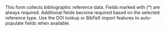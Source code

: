 This form collects bibliographic reference data. Fields marked with (*) are always required. Additional fields become required based on the selected reference type. Use the DOI lookup or BibTeX import features to auto-populate fields when available.